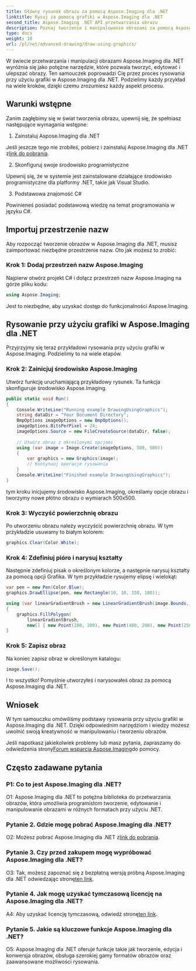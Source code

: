```yaml
---
title: Główny rysunek obrazu za pomocą Aspose.Imaging dla .NET
linktitle: Rysuj za pomocą grafiki w Aspose.Imaging dla .NET
second_title: Aspose.Imaging .NET API przetwarzania obrazu
description: Poznaj tworzenie i manipulowanie obrazami za pomocą Aspose.Imaging dla .NET. Naucz się z łatwością rysować i edytować obrazy w języku C#.
type: docs
weight: 10
url: /pl/net/advanced-drawing/draw-using-graphics/
---
```

W świecie przetwarzania i manipulacji obrazami Aspose.Imaging dla .NET wyróżnia się jako potężne narzędzie, które pozwala tworzyć, edytować i ulepszać obrazy. Ten samouczek poprowadzi Cię przez proces rysowania przy użyciu grafiki w Aspose.Imaging dla .NET. Podzielimy każdy przykład na wiele kroków, dzięki czemu zrozumiesz każdy aspekt procesu.

## Warunki wstępne

Zanim zagłębimy się w świat tworzenia obrazu, upewnij się, że spełniasz następujące wymagania wstępne:

1. Zainstaluj Aspose.Imaging dla .NET

 Jeśli jeszcze tego nie zrobiłeś, pobierz i zainstaluj Aspose.Imaging dla .NET z[link do pobrania](https://releases.aspose.com/imaging/net/).

2. Skonfiguruj swoje środowisko programistyczne

Upewnij się, że w systemie jest zainstalowane działające środowisko programistyczne dla platformy .NET, takie jak Visual Studio.

3. Podstawowa znajomość C#

Powinieneś posiadać podstawową wiedzę na temat programowania w języku C#.

## Importuj przestrzenie nazw

Aby rozpocząć tworzenie obrazów w Aspose.Imaging dla .NET, musisz zaimportować niezbędne przestrzenie nazw. Oto jak możesz to zrobić:

### Krok 1: Dodaj przestrzeń nazw Aspose.Imaging

Najpierw otwórz projekt C# i dołącz przestrzeń nazw Aspose.Imaging na górze pliku kodu:

```csharp
using Aspose.Imaging;
```

Jest to niezbędne, aby uzyskać dostęp do funkcjonalności Aspose.Imaging.

## Rysowanie przy użyciu grafiki w Aspose.Imaging dla .NET

Przyjrzyjmy się teraz przykładowi rysowania przy użyciu grafiki w Aspose.Imaging. Podzielimy to na wiele etapów.

### Krok 2: Zainicjuj środowisko Aspose.Imaging

Utwórz funkcję uruchamiającą przykładowy rysunek. Ta funkcja skonfiguruje środowisko Aspose.Imaging.

```csharp
public static void Run()
{
    Console.WriteLine("Running example DrawingUsingGraphics");
    string dataDir = "Your Document Directory";
    BmpOptions imageOptions = new BmpOptions();
    imageOptions.BitsPerPixel = 24;
    imageOptions.Source = new FileCreateSource(dataDir, false);
    
    // Utwórz obraz z określonymi opcjami
    using (var image = Image.Create(imageOptions, 500, 500))
    {
        var graphics = new Graphics(image);
        // Kontynuuj operacje rysowania
    }
    Console.WriteLine("Finished example DrawingUsingGraphics");
}
```

tym kroku inicjujemy środowisko Aspose.Imaging, określamy opcje obrazu i tworzymy nowe płótno obrazu o wymiarach 500x500.

### Krok 3: Wyczyść powierzchnię obrazu

Po utworzeniu obrazu należy wyczyścić powierzchnię obrazu. W tym przykładzie usuwamy to białym kolorem:

```csharp
graphics.Clear(Color.White);
```

### Krok 4: Zdefiniuj pióro i narysuj kształty

Następnie zdefiniuj pisak o określonym kolorze, a następnie narysuj kształty za pomocą opcji Grafika. W tym przykładzie rysujemy elipsę i wielokąt:

```csharp
var pen = new Pen(Color.Blue);
graphics.DrawEllipse(pen, new Rectangle(10, 10, 150, 100));

using (var linearGradientBrush = new LinearGradientBrush(image.Bounds, Color.Red, Color.White, 45f))
{
    graphics.FillPolygon(
        linearGradientBrush,
        new[] { new Point(200, 200), new Point(400, 200), new Point(250, 350) });
}
```

### Krok 5: Zapisz obraz

Na koniec zapisz obraz w określonym katalogu:

```csharp
image.Save();
```

I to wszystko! Pomyślnie utworzyłeś i narysowałeś obraz za pomocą Aspose.Imaging dla .NET.

## Wniosek

W tym samouczku omówiliśmy podstawy rysowania przy użyciu grafiki w Aspose.Imaging dla .NET. Dzięki odpowiednim narzędziom i wiedzy możesz uwolnić swoją kreatywność w manipulowaniu i tworzeniu obrazów.

 Jeśli napotkasz jakiekolwiek problemy lub masz pytania, zapraszamy do odwiedzenia strony[Forum wsparcia Aspose.Imaging](https://forum.aspose.com/)do pomocy.

## Często zadawane pytania

### P1: Co to jest Aspose.Imaging dla .NET?

O1: Aspose.Imaging dla .NET to potężna biblioteka do przetwarzania obrazów, która umożliwia programistom tworzenie, edytowanie i manipulowanie obrazami w różnych formatach przy użyciu .NET.

### Pytanie 2. Gdzie mogę pobrać Aspose.Imaging dla .NET?

 O2: Możesz pobrać Aspose.Imaging dla .NET z[link do pobrania](https://releases.aspose.com/imaging/net/).

### Pytanie 3. Czy przed zakupem mogę wypróbować Aspose.Imaging dla .NET?

 O3: Tak, możesz zapoznać się z bezpłatną wersją próbną Aspose.Imaging dla .NET odwiedzając stronę[ten link](https://releases.aspose.com/).

### Pytanie 4. Jak mogę uzyskać tymczasową licencję na Aspose.Imaging dla .NET?

 A4: Aby uzyskać licencję tymczasową, odwiedź stronę[ten link](https://purchase.aspose.com/temporary-license/).

### Pytanie 5. Jakie są kluczowe funkcje Aspose.Imaging dla .NET?

O5: Aspose.Imaging dla .NET oferuje funkcje takie jak tworzenie, edycja i konwersja obrazów, obsługa szerokiej gamy formatów obrazów oraz zaawansowane możliwości rysowania.